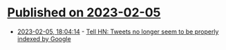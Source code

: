 # [Published on 2023-02-05](index.md)

* [2023-02-05, 18:04:14](https://news.ycombinator.com/item?id=34667114) - [Tell HN: Tweets no longer seem to be properly indexed by Google](https://news.ycombinator.com/item?id=34667114)
